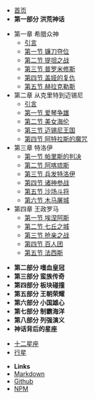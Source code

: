 - [首页](/)
- **第一部分 洪荒神话**
* 第一章 希腊众神
   * [引言](/part1/chapter1/introduction/)
   * [第一节 镰刀夺位](/part1/chapter1/section1/)
   * [第二节 提坦之战](/part1/chapter1/section2/)
   * [第三节 普罗米修斯](/part1/chapter1/section3/)
   * [第四节 盖娅的复仇](/part1/chapter1/section4/)
   * [第五节 赫拉克勒斯](/part1/chapter1/section5/)
* 第二章 从克里特到迈锡尼
   * [引言](/part1/chapter2/introduction/)
   * [第一节 爱琴争雄](/part1/chapter2/section1/)
   * [第二节 美女海伦](/part1/chapter2/section2/)
   * [第三节 迈锡尼王国](/part1/chapter2/section3/)
   * [第四节 阿特拉斯的魔咒](/part1/chapter2/section4/)
* 第三章 特洛伊
   * [第一节 帕里斯的判决](/part1/chapter3/section1/)
   * [第二节 阿喀琉斯](/part1/chapter3/section2/)
   * [第三节 兵发特洛伊](/part1/chapter3/section3/)
   * [第四节 诸神参战](/part1/chapter3/section4/)
   * [第五节 沙场斗将](/part1/chapter3/section5/)
   * [第六节 木马屠城](/part1/chapter3/section6/)
* 第四章 王政罗马
   * [第一节 埃涅阿斯](/part1/chapter4/section1/)
   * [第二节 七丘之城](/part1/chapter4/section2/)
   * [第三节 抢亲之战](/part1/chapter4/section3/)
   * [第四节 百人团](/part1/chapter4/section4/)
   * [第五节 法西斯](/part1/chapter4/section5/)
- **第二部分 嗜血皇冠**
- **第三部分 蛮族传奇**
- **第四部分 板块碰撞**
- **第五部分 王朝荣耀**
- **第六部分 小国雄心**
- **第七部分 制霸海洋**
- **第八部分 列强演义**
- **神话背后的星座**
* [十二星座](/astro/)
* [行星](/astro/Planets.md)
- **Links**
- [Markdown](markdown)
- [Github](https://github.com/jhildenbiddle/docsify-themeable)
- [NPM](https://www.npmjs.com/package/docsify-themeable)
